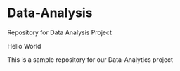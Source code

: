 # Data-Analysis
Repository for Data Analysis Project

Hello World

This is a sample repository for our Data-Analytics project

